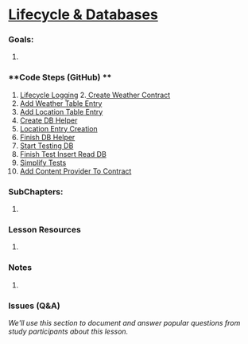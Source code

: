 # [Lifecycle & Databases](https://www.udacity.com/course/viewer#!/c-ud853/l-1639338560)

### **Goals**:
1.

### **Code Steps (GitHub) **
1. [Lifecycle Logging](https://github.com/udacity/Sunshine/tree/4.01-life-cycle-logging)
2.[ Create Weather Contract](https://github.com/udacity/Sunshine/tree/4.02-create-weather-contract)
3. [Add Weather Table Entry](https://github.com/udacity/Sunshine/tree/4.03-add-weather-table-entry)
4. [Add Location Table Entry](https://github.com/udacity/Sunshine/tree/4.04-add-location-table-entry)
5. [Create DB Helper](https://github.com/udacity/Sunshine/tree/4.05-create-db-helper)
6. [Location Entry Creation](https://github.com/udacity/Sunshine/tree/4.06-location-entry-creation)
7. [Finish DB Helper](https://github.com/udacity/Sunshine/tree/4.07-finish-db-helper)
8. [Start Testing DB](https://github.com/udacity/Sunshine/tree/4.08-start-testing-db)
9. [Finish Test Insert Read DB](https://github.com/udacity/Sunshine/tree/4.09-finish-test-insert-read-db)
10. [Simplify Tests](https://github.com/udacity/Sunshine/tree/4.10-simplify-tests)
11. [Add Content Provider To Contract](https://github.com/udacity/Sunshine/tree/4.11-add-content-provider-to-contract)

### **SubChapters**:
1.


### **Lesson Resources**
1.


### **Notes**
1.


### **Issues (Q&A)**

*We'll use this section to document and answer popular questions from study participants about this lesson.*
